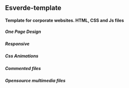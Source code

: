 ## Esverde-template

#### Template for corporate websites. HTML, CSS and Js files



##### One Page Design

##### Responsive

##### Css Animations

##### Commented files

##### Opensource multimedia files 

